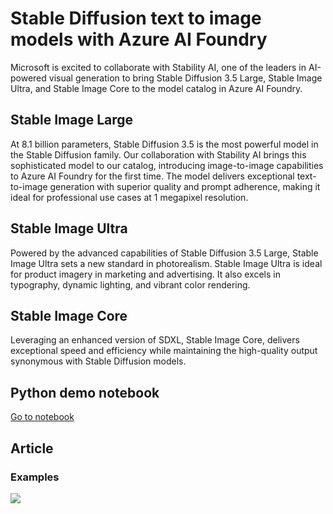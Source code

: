 # Stable Diffusion text to image models with Azure AI Foundry
Microsoft is excited to collaborate with Stability AI, one of the leaders in AI-powered visual generation to bring Stable Diffusion 3.5 Large, Stable Image Ultra, and Stable Image Core to the model catalog in Azure AI Foundry.

## Stable Image Large
At 8.1 billion parameters, Stable Diffusion 3.5 is the most powerful model in the Stable Diffusion family. Our collaboration with Stability AI brings this sophisticated model to our catalog, introducing image-to-image capabilities to Azure AI Foundry for the first time. The model delivers exceptional text-to-image generation with superior quality and prompt adherence, making it ideal for professional use cases at 1 megapixel resolution. 

## Stable Image Ultra
Powered by the advanced capabilities of Stable Diffusion 3.5 Large, Stable Image Ultra sets a new standard in photorealism. Stable Image Ultra is ideal for product imagery in marketing and advertising. It also excels in typography, dynamic lighting, and vibrant color rendering.

## Stable Image Core
Leveraging an enhanced version of SDXL, Stable Image Core, delivers exceptional speed and efficiency while maintaining the high-quality output synonymous with Stable Diffusion models.

## Python demo notebook
<a href="https://github.com/retkowsky/stablediffusion/blob/main/Stable%20Diffusion%20text%20to%20image%20models%20with%20Azure%20AI%20Foundry.ipynb">Go to notebook</a>
<br>

## Article

### Examples
<img src="animated.gif">

